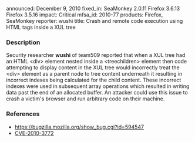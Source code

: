 announced: December 9, 2010
fixed_in: SeaMonkey 2.0.11
          Firefox 3.6.13
          Firefox 3.5.16
impact: Critical
mfsa_id: 2010-77
products: Firefox, SeaMonkey
reporter: wushi
title: Crash and remote code execution using HTML tags inside a XUL tree

<h3>Description</h3>

<p>Security researcher <strong>wushi</strong> of team509 reported that
when a XUL tree had an HTML &lt;div&gt; element nested inside a
&lt;treechildren&gt; element then code attempting to display content
in the XUL tree would incorrectly treat the &lt;div&gt; element as a
parent node to tree content underneath it resulting in incorrect
indexes being calculated for the child content.  These incorrect
indexes were used in subsequent array operations which resulted in
writing data past the end of an allocated buffer.  An attacker could
use this issue to crash a victim's browser and run arbitrary code on
their machine.</p>

<h3>References</h3>

<ul>
  <li><a href="https://bugzilla.mozilla.org/show_bug.cgi?id=594547">https://bugzilla.mozilla.org/show_bug.cgi?id=594547</a></li>
  <li><a class="ex-ref" href="http://cve.mitre.org/cgi-bin/cvename.cgi?name=CVE-2010-3772">CVE-2010-3772</a></li>
</ul>




